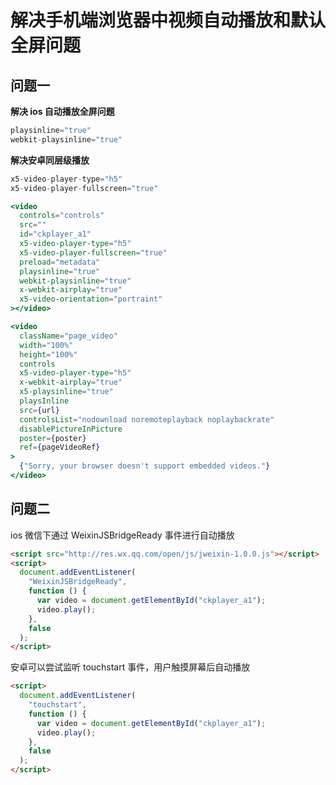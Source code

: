 # 解决手机端浏览器中视频自动播放和默认全屏问题

## 问题一

**解决 ios 自动播放全屏问题**

```js
playsinline="true"
webkit-playsinline="true"
```

**解决安卓同层级播放**

```js
x5-video-player-type="h5"
x5-video-player-fullscreen="true"
```

```jsx
<video
  controls="controls"
  src=""
  id="ckplayer_a1"
  x5-video-player-type="h5"
  x5-video-player-fullscreen="true"
  preload="metadata"
  playsinline="true"
  webkit-playsinline="true"
  x-webkit-airplay="true"
  x5-video-orientation="portraint"
></video>
```

```jsx
<video
  className="page_video"
  width="100%"
  height="100%"
  controls
  x5-video-player-type="h5"
  x-webkit-airplay="true"
  x5-playsinline="true"
  playsInline
  src={url}
  controlsList="nodownload noremoteplayback noplaybackrate"
  disablePictureInPicture
  poster={poster}
  ref={pageVideoRef}
>
  {"Sorry, your browser doesn't support embedded videos."}
</video>
```

## 问题二

ios 微信下通过 WeixinJSBridgeReady 事件进行自动播放

```html
<script src="http://res.wx.qq.com/open/js/jweixin-1.0.0.js"></script>
<script>
  document.addEventListener(
    "WeixinJSBridgeReady",
    function () {
      var video = document.getElementById("ckplayer_a1");
      video.play();
    },
    false
  );
</script>
```

安卓可以尝试监听 touchstart 事件，用户触摸屏幕后自动播放

```html
<script>
  document.addEventListener(
    "touchstart",
    function () {
      var video = document.getElementById("ckplayer_a1");
      video.play();
    },
    false
  );
</script>
```
